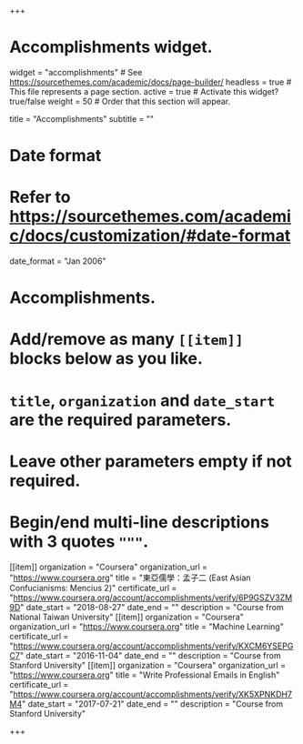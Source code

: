 +++
# Accomplishments widget.
widget = "accomplishments"  # See https://sourcethemes.com/academic/docs/page-builder/
headless = true  # This file represents a page section.
active = true  # Activate this widget? true/false
weight = 50  # Order that this section will appear.

title = "Accomplish&shy;ments"
subtitle = ""

# Date format
#   Refer to https://sourcethemes.com/academic/docs/customization/#date-format
date_format = "Jan 2006"

# Accomplishments.
#   Add/remove as many `[[item]]` blocks below as you like.
#   `title`, `organization` and `date_start` are the required parameters.
#   Leave other parameters empty if not required.
#   Begin/end multi-line descriptions with 3 quotes `"""`.

[[item]]
  organization = "Coursera"
  organization_url = "https://www.coursera.org"
  title = "東亞儒學：孟子二 (East Asian Confucianisms: Mencius 2)"
  certificate_url = "https://www.coursera.org/account/accomplishments/verify/6P9GSZV3ZM9D"
  date_start = "2018-08-27"
  date_end = ""
  description = "Course from National Taiwan University"
[[item]]
  organization = "Coursera"
  organization_url = "https://www.coursera.org"
  title = "Machine Learning"
  certificate_url = "https://www.coursera.org/account/accomplishments/verify/KXCM6YSEPGC7"
  date_start = "2016-11-04"
  date_end = ""
  description = "Course from Stanford University"
[[item]]
  organization = "Coursera"
  organization_url = "https://www.coursera.org"
  title = "Write Professional Emails in English"
  certificate_url = "https://www.coursera.org/account/accomplishments/verify/XK5XPNKDH7M4"
  date_start = "2017-07-21"
  date_end = ""
  description = "Course from Stanford University"

+++
